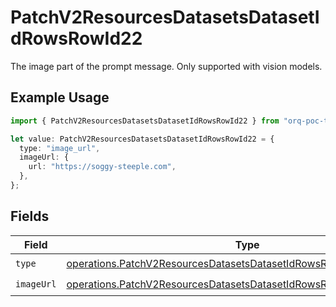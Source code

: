 # PatchV2ResourcesDatasetsDatasetIdRowsRowId22

The image part of the prompt message. Only supported with vision models.

## Example Usage

```typescript
import { PatchV2ResourcesDatasetsDatasetIdRowsRowId22 } from "orq-poc-typescript/models/operations";

let value: PatchV2ResourcesDatasetsDatasetIdRowsRowId22 = {
  type: "image_url",
  imageUrl: {
    url: "https://soggy-steeple.com",
  },
};
```

## Fields

| Field                                                                                                                                                      | Type                                                                                                                                                       | Required                                                                                                                                                   | Description                                                                                                                                                |
| ---------------------------------------------------------------------------------------------------------------------------------------------------------- | ---------------------------------------------------------------------------------------------------------------------------------------------------------- | ---------------------------------------------------------------------------------------------------------------------------------------------------------- | ---------------------------------------------------------------------------------------------------------------------------------------------------------- |
| `type`                                                                                                                                                     | [operations.PatchV2ResourcesDatasetsDatasetIdRowsRowId2ResourcesType](../../models/operations/patchv2resourcesdatasetsdatasetidrowsrowid2resourcestype.md) | :heavy_check_mark:                                                                                                                                         | N/A                                                                                                                                                        |
| `imageUrl`                                                                                                                                                 | [operations.PatchV2ResourcesDatasetsDatasetIdRowsRowId2ImageUrl](../../models/operations/patchv2resourcesdatasetsdatasetidrowsrowid2imageurl.md)           | :heavy_check_mark:                                                                                                                                         | N/A                                                                                                                                                        |